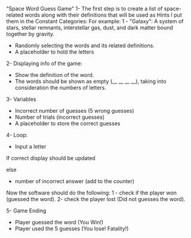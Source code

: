 "Space Word Guess Game"
1- The first step is to create a list of space-related words along with their definitions that will be used as Hints I put them in the Constant Categories:
For example:
1 - "Galaxy": A system of stars, stellar remnants, interstellar gas, dust, and dark matter bound together by gravity.

- Randomly selecting the words and its related definitions.
- A placeholder to hold the letters

2- Displaying info of the game:

- Show the definition of the word.
- The words should be shown as empty (\_\_ \_\_ \_\_ \_\_), taking into consideration the numbers of letters.

3- Variables

- Incorrect number of guesses (5 wrong guesses)
- Number of trials (incorrect guesses)
- A placeholder to store the correct guesses

4- Loop:

- Input a letter

If correct
display should be updated

else

- number of incorrect answer (add to the counter)

Now the software should do the following:
1 - check if the player won (guessed the word).
2- check the player lost (Did not guesses the word).

5- Game Ending

- Player guessed the word (You Win!)
- Player used the 5 guesses (You lose! Fatality!)
